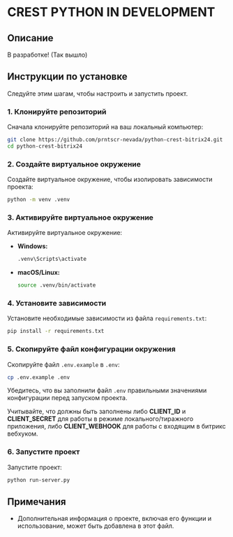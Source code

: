 # CREST PYTHON IN DEVELOPMENT

## Описание

В разработке! (Так вышло)


## Инструкции по установке

Следуйте этим шагам, чтобы настроить и запустить проект.

### 1. Клонируйте репозиторий

Сначала клонируйте репозиторий на ваш локальный компьютер:

```sh
git clone https://github.com/prntscr-nevada/python-crest-bitrix24.git
cd python-crest-bitrix24
```

### 2. Создайте виртуальное окружение

Создайте виртуальное окружение, чтобы изолировать зависимости проекта:

```sh
python -m venv .venv
```

### 3. Активируйте виртуальное окружение

Активируйте виртуальное окружение:

- **Windows:**

  ```sh
  .venv\Scripts\activate
  ```

- **macOS/Linux:**

  ```sh
  source .venv/bin/activate
  ```

### 4. Установите зависимости

Установите необходимые зависимости из файла `requirements.txt`:

```sh
pip install -r requirements.txt
```

### 5. Скопируйте файл конфигурации окружения

Скопируйте файл `.env.example` в `.env`:

```sh
cp .env.example .env
```
Убедитесь, что вы заполнили файл `.env` правильными значениями конфигурации перед запуском проекта.

Учитывайте, что должны быть заполнены либо **CLIENT_ID** и **CLIENT_SECRET** для работы в режиме локального/тиражного приложения, либо **CLIENT_WEBHOOK** для работы с входящим в битрикс вебхуком.

### 6. Запустите проект

Запустите проект:

```sh
python run-server.py
```

## Примечания

- Дополнительная информация о проекте, включая его функции и использование, может быть добавлена в этот файл.